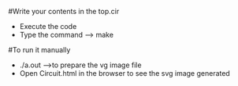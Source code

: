 #Write your contents in the top.cir
- Execute the code
- Type the command -->  make

#To run it manually
- ./a.out -->to prepare the vg image file
- Open Circuit.html in the browser to see the svg image generated

